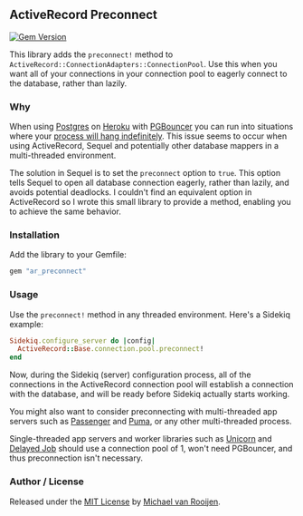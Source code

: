 ## ActiveRecord Preconnect

[![Gem Version](https://badge.fury.io/rb/ar_preconnect.svg)](https://badge.fury.io/rb/ar_preconnect)

This library adds the `preconnect!` method to `ActiveRecord::ConnectionAdapters::ConnectionPool`. Use this when you want all of your connections in your connection pool to eagerly connect to the database, rather than lazily.

### Why

When using [Postgres] on [Heroku] with [PGBouncer] you can run into situations where your [process will hang indefinitely]. This issue seems to occur when using ActiveRecord, Sequel and potentially other database mappers in a multi-threaded environment. 

The solution in Sequel is to set the `preconnect` option to `true`. This option tells Sequel to open all database connection eagerly, rather than lazily, and avoids potential deadlocks. I couldn't find an equivalent option in ActiveRecord so I wrote this small library to provide a method, enabling you to achieve the same behavior.


### Installation

Add the library to your Gemfile:

```rb
gem "ar_preconnect"
```


### Usage

Use the `preconnect!` method in any threaded environment. Here's a Sidekiq example:


```rb
Sidekiq.configure_server do |config|
  ActiveRecord::Base.connection.pool.preconnect!
end
```

Now, during the Sidekiq (server) configuration process, all of the connections in the ActiveRecord connection pool will establish a connection with the database, and will be ready before Sidekiq actually starts working.

You might also want to consider preconnecting with multi-threaded app servers such as [Passenger] and [Puma], or any other multi-threaded process.

Single-threaded app servers and worker libraries such as [Unicorn] and [Delayed Job] should use a connection pool of 1, won't need PGBouncer, and thus preconnection isn't necessary.


### Author / License

Released under the [MIT License] by [Michael van Rooijen].

[Postgres]: http://www.postgresql.org
[Heroku]: https://www.heroku.com
[PGBouncer]: https://pgbouncer.github.io
[Sidekiq]: http://sidekiq.org
[Passenger]: https://www.phusionpassenger.com
[Unicorn]: http://unicorn.bogomips.org
[Puma]: http://puma.io
[Delayed Job]: https://github.com/collectiveidea/delayed_job/
[process will hang indefinitely]: https://github.com/heroku/heroku-buildpack-pgbouncer/issues/29
[MIT License]: https://github.com/meskyanichi/ar_preconnect/blob/master/LICENSE
[Michael van Rooijen]: http://michael.vanrooijen.io

